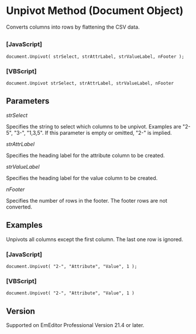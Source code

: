 # Unpivot Method (Document Object)

Converts columns into rows by flattening the CSV data.

## 

### \[JavaScript\]

```
document.Unpivot( strSelect, strAttrLabel, strValueLabel, nFooter );
```

### \[VBScript\]

```
document.Unpivot strSelect, strAttrLabel, strValueLabel, nFooter
```

## Parameters

_strSelect_

Specifies the string to select which columns to be unpivot. Examples are "2-5", "3-", "1,3,5". If this parameter is empty or omitted, "2-" is implied.

_strAttrLabel_

Specifies the heading label for the attribute column to be created.

_strValueLabel_

Specifies the heading label for the value column to be created.

_nFooter_

Specifies the number of rows in the footer. The footer rows are not converted.

## Examples

Unpivots all columns except the first column. The last one row is ignored.

### \[JavaScript\]

```
document.Unpivot( "2-", "Attribute", "Value", 1 );
```

### \[VBScript\]

```
document.Unpivot( "2-", "Attribute", "Value", 1 )
```

## Version

Supported on EmEditor Professional Version 21.4 or later.
